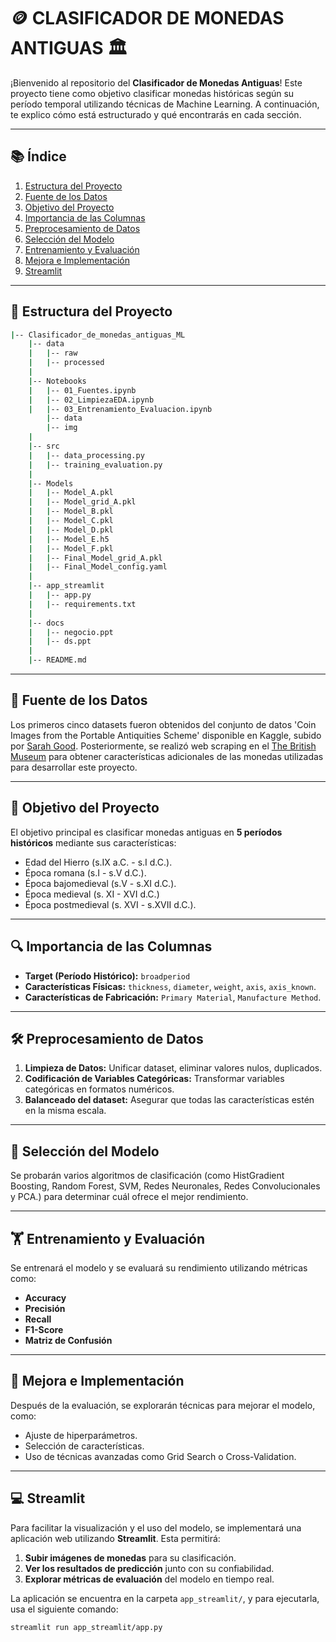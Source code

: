 # 🪙 **CLASIFICADOR DE MONEDAS ANTIGUAS** 🏛️

¡Bienvenido al repositorio del **Clasificador de Monedas Antiguas**! Este proyecto tiene como objetivo clasificar monedas históricas según su período temporal utilizando técnicas de Machine Learning. A continuación, te explico cómo está estructurado y qué encontrarás en cada sección.

---

## 📚 **Índice**

1. [Estructura del Proyecto](#-estructura-del-proyecto)
2. [Fuente de los Datos](#-fuente-de-los-datos)
3. [Objetivo del Proyecto](#-objetivo-del-proyecto)
4. [Importancia de las Columnas](#-importancia-de-las-columnas)
5. [Preprocesamiento de Datos](#-preprocesamiento-de-datos)
6. [Selección del Modelo](#-selección-del-modelo)
7. [Entrenamiento y Evaluación](#-entrenamiento-y-evaluación)
8. [Mejora e Implementación](#-mejora-e-implementación)
9. [Streamlit](#-streamlit)

---

## 📂 **Estructura del Proyecto**

```bash
|-- Clasificador_de_monedas_antiguas_ML
    |-- data
    |   |-- raw          
    |   |-- processed
    |
    |-- Notebooks
    |   |-- 01_Fuentes.ipynb
    |   |-- 02_LimpiezaEDA.ipynb
    |   |-- 03_Entrenamiento_Evaluacion.ipynb
        |-- data
        |-- img
    |
    |-- src
    |   |-- data_processing.py
    |   |-- training_evaluation.py       
    |
    |-- Models
    |   |-- Model_A.pkl
    |   |-- Model_grid_A.pkl
    |   |-- Model_B.pkl
    |   |-- Model_C.pkl
    |   |-- Model_D.pkl
    |   |-- Model_E.h5
    |   |-- Model_F.pkl
    |   |-- Final_Model_grid_A.pkl
    |   |-- Final_Model_config.yaml
    |
    |-- app_streamlit
    |   |-- app.py
    |   |-- requirements.txt
    |
    |-- docs
    |   |-- negocio.ppt
    |   |-- ds.ppt     
    |
    |-- README.md
```

---

## 📂 **Fuente de los Datos**

Los primeros cinco datasets fueron obtenidos del conjunto de datos 'Coin Images from the Portable Antiquities Scheme' disponible en Kaggle, subido por [Sarah Good](https://www.kaggle.com/segood). Posteriormente, se realizó web scraping en el [The British Museum](https://finds.org.uk/database) para obtener características adicionales de las monedas utilizadas para desarrollar este proyecto.

---

## 🎯 **Objetivo del Proyecto**

El objetivo principal es clasificar monedas antiguas en **5 períodos históricos** mediante sus características:

- Edad del Hierro (s.IX a.C. - s.I d.C.).
- Época romana (s.I - s.V d.C.).
- Época bajomedieval (s.V - s.XI d.C.).
- Época medieval (s. XI - XVI d.C.)
- Época postmedieval (s. XVI - s.XVII d.C.).

---

## 🔍 **Importancia de las Columnas**

- **Target (Período Histórico):** `broadperiod`
- **Características Físicas:** `thickness`, `diameter`, `weight`, `axis`, `axis_known`.
- **Características de Fabricación:** `Primary Material`, `Manufacture Method`.

---

## 🛠️ **Preprocesamiento de Datos**

1. **Limpieza de Datos:** Unificar dataset, eliminar valores nulos, duplicados.
2. **Codificación de Variables Categóricas:** Transformar variables categóricas en formatos numéricos.
3. **Balanceado del dataset:** Asegurar que todas las características estén en la misma escala.

---

## 🤖 **Selección del Modelo**

Se probarán varios algoritmos de clasificación (como HistGradient Boosting, Random Forest, SVM, Redes Neuronales, Redes Convolucionales y PCA.) para determinar cuál ofrece el mejor rendimiento.

---

## 🏋️ **Entrenamiento y Evaluación**

Se entrenará el modelo y se evaluará su rendimiento utilizando métricas como:

- **Accuracy**
- **Precisión**
- **Recall**
- **F1-Score**
- **Matriz de Confusión**

---

## 🚀 **Mejora e Implementación**

Después de la evaluación, se explorarán técnicas para mejorar el modelo, como:

- Ajuste de hiperparámetros.
- Selección de características.
- Uso de técnicas avanzadas como Grid Search o Cross-Validation.

---

## 💻 **Streamlit**

Para facilitar la visualización y el uso del modelo, se implementará una aplicación web utilizando **Streamlit**. Esta permitirá:

1. **Subir imágenes de monedas** para su clasificación.
2. **Ver los resultados de predicción** junto con su confiabilidad.
3. **Explorar métricas de evaluación** del modelo en tiempo real.

La aplicación se encuentra en la carpeta `app_streamlit/`, y para ejecutarla, usa el siguiente comando:

```bash
streamlit run app_streamlit/app.py
```
